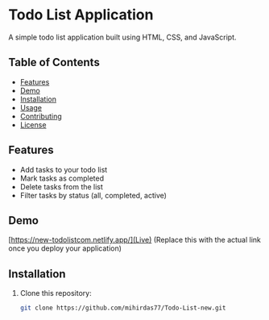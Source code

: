 # Todo List Application

A simple todo list application built using HTML, CSS, and JavaScript.

## Table of Contents

- [Features](#features)
- [Demo](#demo)
- [Installation](#installation)
- [Usage](#usage)
- [Contributing](#contributing)
- [License](#license)

## Features

- Add tasks to your todo list
- Mark tasks as completed
- Delete tasks from the list
- Filter tasks by status (all, completed, active)

## Demo

[https://new-todolistcom.netlify.app/](Live) (Replace this with the actual link once you deploy your application)

## Installation

1. Clone this repository:
   ```bash
   git clone https://github.com/mihirdas77/Todo-List-new.git
